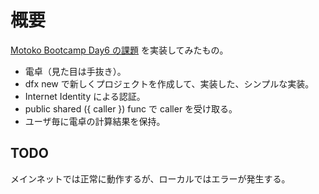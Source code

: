 # 概要
[Motoko Bootcamp Day6 の課題](https://github.com/iU-C3F/motoko-starter-jp/blob/main/days/day-6/project/README.md) を実装してみたもの。

- 電卓（見た目は手抜き）。
- dfx new で新しくプロジェクトを作成して、実装した、シンプルな実装。
- Internet Identity による認証。
- public shared ({ caller }) func で caller を受け取る。
- ユーザ毎に電卓の計算結果を保持。

## TODO
メインネットでは正常に動作するが、ローカルではエラーが発生する。